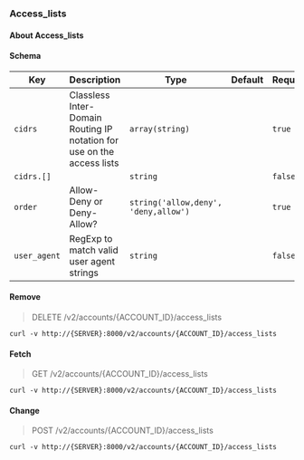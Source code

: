 ### Access_lists

#### About Access_lists

#### Schema

Key | Description | Type | Default | Required
--- | ----------- | ---- | ------- | --------
`cidrs` | Classless Inter-Domain Routing IP notation for use on the access lists | `array(string)` |   | `true`
`cidrs.[]` |   | `string` |   | `false`
`order` | Allow-Deny or Deny-Allow? | `string('allow,deny', 'deny,allow')` |   | `true`
`user_agent` | RegExp to match valid user agent strings | `string` |   | `false`


#### Remove

> DELETE /v2/accounts/{ACCOUNT_ID}/access_lists

```curl
curl -v http://{SERVER}:8000/v2/accounts/{ACCOUNT_ID}/access_lists
```

#### Fetch

> GET /v2/accounts/{ACCOUNT_ID}/access_lists

```curl
curl -v http://{SERVER}:8000/v2/accounts/{ACCOUNT_ID}/access_lists
```

#### Change

> POST /v2/accounts/{ACCOUNT_ID}/access_lists

```curl
curl -v http://{SERVER}:8000/v2/accounts/{ACCOUNT_ID}/access_lists
```

